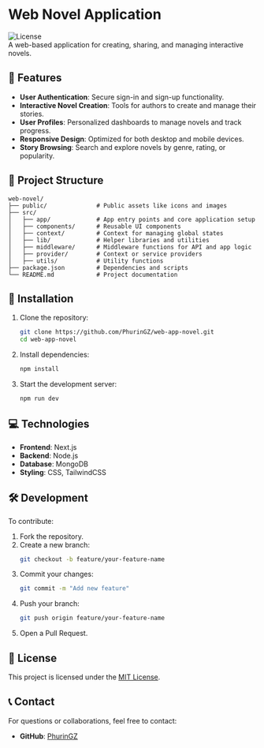 # Web Novel Application  

![License](https://img.shields.io/badge/license-MIT-blue.svg)  
A web-based application for creating, sharing, and managing interactive novels.  

## 🌟 Features  

- **User Authentication**: Secure sign-in and sign-up functionality.  
- **Interactive Novel Creation**: Tools for authors to create and manage their stories.  
- **User Profiles**: Personalized dashboards to manage novels and track progress.  
- **Responsive Design**: Optimized for both desktop and mobile devices.  
- **Story Browsing**: Search and explore novels by genre, rating, or popularity.  

## 📂 Project Structure  

```plaintext  
web-novel/  
├── public/              # Public assets like icons and images  
├── src/  
│   ├── app/             # App entry points and core application setup  
│   ├── components/      # Reusable UI components  
│   ├── context/         # Context for managing global states  
│   ├── lib/             # Helper libraries and utilities  
│   ├── middleware/      # Middleware functions for API and app logic  
│   ├── provider/        # Context or service providers  
│   ├── utils/           # Utility functions  
├── package.json         # Dependencies and scripts  
└── README.md            # Project documentation  
```  

## 🚀 Installation  

1. Clone the repository:  
   ```bash  
   git clone https://github.com/PhurinGZ/web-app-novel.git  
   cd web-app-novel  
   ```  

2. Install dependencies:  
   ```bash  
   npm install  
   ```  

3. Start the development server:  
   ```bash  
   npm run dev  
   ```  

## 💻 Technologies  

- **Frontend**: Next.js  
- **Backend**: Node.js  
- **Database**: MongoDB  
- **Styling**: CSS, TailwindCSS  

## 🛠️ Development  

To contribute:  

1. Fork the repository.  
2. Create a new branch:  
   ```bash  
   git checkout -b feature/your-feature-name  
   ```  
3. Commit your changes:  
   ```bash  
   git commit -m "Add new feature"  
   ```  
4. Push your branch:  
   ```bash  
   git push origin feature/your-feature-name  
   ```  
5. Open a Pull Request.  

## 📜 License  

This project is licensed under the [MIT License](LICENSE).  

## 📞 Contact  

For questions or collaborations, feel free to contact:  
- **GitHub**: [PhurinGZ](https://github.com/PhurinGZ)  
